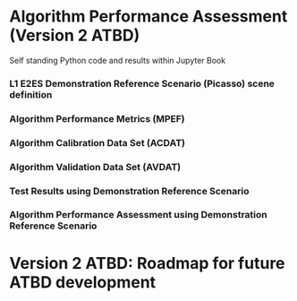 # Algorithm Performance Assessment (Version 2 ATBD)

Self standing Python code and results within Jupyter Book

### L1 E2ES Demonstration Reference Scenario (Picasso) scene definition

### Algorithm Performance Metrics (MPEF)

### Algorithm Calibration Data Set (ACDAT)

### Algorithm Validation Data Set (AVDAT)

### Test Results using Demonstration Reference Scenario

### Algorithm Performance Assessment using Demonstration Reference Scenario

# Version 2 ATBD: Roadmap for future ATBD development




